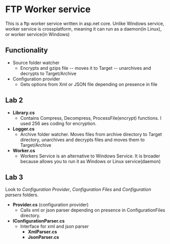 # FTP Worker service
This is a ftp worker service written in asp.net core. Unlike Windows service, worker service is crossplatform, meaning it can run as a daemon(in Linux), or worker service(in Windows)

## Functionality
* Source folder watcher
  * Encrypts and gzips file -- moves it to Target -- unarchives and decrypts to Target/Archive
* Configuration provider
  * Gets options from Xml or JSON file depending on presence in file

## Lab 2
* **Library.cs**
  * Contains Compress, Decompress, ProcessFile(encrypt) functions. I used 256 aes coding for encryption.
* **Logger.cs**
  * Archive folder watcher. Moves files from archive directory to Target directory, unarchives and decrypts files and moves them to Target/Archive
* **Worker.cs**
  * Workers Service is an alternative to Windows Service. It is broader because allows you to run it as Windows or Linux service(daemon)

## Lab 3
Look to *Configuration Provider*, *Configuration Files* and *Configuration parsers* folders.
* **Provider.cs** (configuration provider)
  * Calls xml or json parser depending on presence in ConfigurationFiles directory. 
* **IConfigurationParser.cs**
  * Interface for xml and json parser
    * **XmlParser.cs** 
    * **JsonParser.cs**
